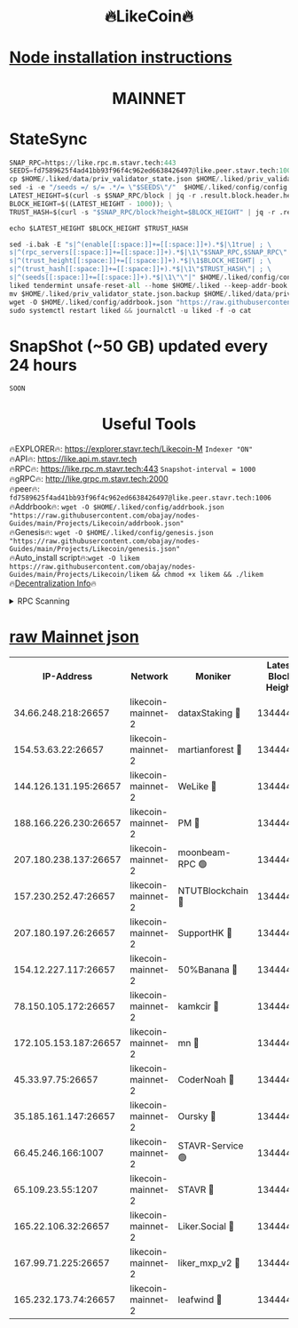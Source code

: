 <h1 align="center"> 🔥LikeCoin🔥</h1>

[Node installation instructions](https://github.com/obajay/nodes-Guides/tree/main/Projects/Likecoin)
=
<h1 align="center"> MAINNET</h1>

# StateSync
```python
SNAP_RPC=https://like.rpc.m.stavr.tech:443
SEEDS=fd7589625f4ad41bb93f96f4c962ed6638426497@like.peer.stavr.tech:1006
cp $HOME/.liked/data/priv_validator_state.json $HOME/.liked/priv_validator_state.json.backup
sed -i -e "/seeds =/ s/= .*/= \"$SEEDS\"/"  $HOME/.liked/config/config.toml
LATEST_HEIGHT=$(curl -s $SNAP_RPC/block | jq -r .result.block.header.height); \
BLOCK_HEIGHT=$((LATEST_HEIGHT - 1000)); \
TRUST_HASH=$(curl -s "$SNAP_RPC/block?height=$BLOCK_HEIGHT" | jq -r .result.block_id.hash)

echo $LATEST_HEIGHT $BLOCK_HEIGHT $TRUST_HASH

sed -i.bak -E "s|^(enable[[:space:]]+=[[:space:]]+).*$|\1true| ; \
s|^(rpc_servers[[:space:]]+=[[:space:]]+).*$|\1\"$SNAP_RPC,$SNAP_RPC\"| ; \
s|^(trust_height[[:space:]]+=[[:space:]]+).*$|\1$BLOCK_HEIGHT| ; \
s|^(trust_hash[[:space:]]+=[[:space:]]+).*$|\1\"$TRUST_HASH\"| ; \
s|^(seeds[[:space:]]+=[[:space:]]+).*$|\1\"\"|" $HOME/.liked/config/config.toml
liked tendermint unsafe-reset-all --home $HOME/.liked --keep-addr-book
mv $HOME/.liked/priv_validator_state.json.backup $HOME/.liked/data/priv_validator_state.json
wget -O $HOME/.liked/config/addrbook.json "https://raw.githubusercontent.com/obajay/nodes-Guides/main/Projects/Likecoin/addrbook.json"
sudo systemctl restart liked && journalctl -u liked -f -o cat
```
# SnapShot (~50 GB) updated every 24 hours
```python
SOON
```

 <h1 align="center"> Useful Tools</h1>

🔥EXPLORER🔥:     https://explorer.stavr.tech/Likecoin-M        `Indexer "ON"` \
🔥API🔥:          https://like.api.m.stavr.tech \
🔥RPC🔥:          https://like.rpc.m.stavr.tech:443              `Snapshot-interval = 1000` \
🔥gRPC🔥:         http://like.grpc.m.stavr.tech:2000 \
🔥peer🔥:         `fd7589625f4ad41bb93f96f4c962ed6638426497@like.peer.stavr.tech:1006` \
🔥Addrbook🔥:  `wget -O $HOME/.liked/config/addrbook.json "https://raw.githubusercontent.com/obajay/nodes-Guides/main/Projects/Likecoin/addrbook.json"` \
🔥Genesis🔥:  `wget -O $HOME/.liked/config/genesis.json "https://raw.githubusercontent.com/obajay/nodes-Guides/main/Projects/Likecoin/genesis.json"` \
🔥Auto_install script🔥:`wget -O likem https://raw.githubusercontent.com/obajay/nodes-Guides/main/Projects/Likecoin/likem && chmod +x likem && ./likem` \
🔥[Decentralization Info](https://github.com/obajay/StateSync-snapshots/tree/main/Projects/Likecoin/Decentralization)🔥


<details>
<summary>RPC Scanning</summary>

<h2 align="center"> We scan nodes in real time every 4 hours. And we provide the final result of RPC endpoints.
We cannot influence the operation of these nodes in any way. </h2>


```python
If Voting Power is higher than 0 --> then the Node is a validator of the network and may be subject to attack and be a potential threat to the chain.
```
```python
We marked such validators with a red symbol
```

</details>

[raw Mainnet json](https://rpc-check.likem.stavr.tech/likem/rpc-likem-result.json)
=


<table><tr><th>IP-Address</th><th>Network</th><th>Moniker</th><th>Latest Block Height</th><th>Earliest Block Height</th><th>Catching Up</th><th>Tx Index</th><th>Voting Power</th><th>Scan Time</th></tr><tr><td>34.66.248.218:26657</td><td>likecoin-mainnet-2</td><td>dataxStaking 🔴</td><td>13444471</td><td>1</td><td>False</td><td>on</td><td>21816274170</td><td>2024-03-09T04:26:05.151531308UTC</td></tr><tr><td>154.53.63.22:26657</td><td>likecoin-mainnet-2</td><td>martianforest 🔴</td><td>13444474</td><td>1</td><td>False</td><td>on</td><td>671285071</td><td>2024-03-09T04:26:21.774198127UTC</td></tr><tr><td>144.126.131.195:26657</td><td>likecoin-mainnet-2</td><td>WeLike 🔴</td><td>13444470</td><td>5101130</td><td>False</td><td>on</td><td>115818928606</td><td>2024-03-09T04:25:57.381296012UTC</td></tr><tr><td>188.166.226.230:26657</td><td>likecoin-mainnet-2</td><td>PM 🔴</td><td>13444474</td><td>7730955</td><td>False</td><td>on</td><td>24821000113</td><td>2024-03-09T04:26:22.740692478UTC</td></tr><tr><td>207.180.238.137:26657</td><td>likecoin-mainnet-2</td><td>moonbeam-RPC 🟢</td><td>13444469</td><td>9234583</td><td>False</td><td>on</td><td>0</td><td>2024-03-09T04:25:54.646661728UTC</td></tr><tr><td>157.230.252.47:26657</td><td>likecoin-mainnet-2</td><td>NTUTBlockchain 🔴</td><td>13444471</td><td>9318400</td><td>False</td><td>on</td><td>890573071</td><td>2024-03-09T04:26:04.474401062UTC</td></tr><tr><td>207.180.197.26:26657</td><td>likecoin-mainnet-2</td><td>SupportHK 🔴</td><td>13444468</td><td>12089921</td><td>False</td><td>on</td><td>8672114778</td><td>2024-03-09T04:25:49.615703940UTC</td></tr><tr><td>154.12.227.117:26657</td><td>likecoin-mainnet-2</td><td>50%Banana 🔴</td><td>13444469</td><td>12611811</td><td>False</td><td>on</td><td>751100487</td><td>2024-03-09T04:25:54.370614132UTC</td></tr><tr><td>78.150.105.172:26657</td><td>likecoin-mainnet-2</td><td>kamkcir 🔴</td><td>13444472</td><td>12655255</td><td>False</td><td>on</td><td>416894417</td><td>2024-03-09T04:26:12.961083920UTC</td></tr><tr><td>172.105.153.187:26657</td><td>likecoin-mainnet-2</td><td>mn 🔴</td><td>13444476</td><td>12683911</td><td>False</td><td>off</td><td>29069057313</td><td>2024-03-09T04:26:36.248934832UTC</td></tr><tr><td>45.33.97.75:26657</td><td>likecoin-mainnet-2</td><td>CoderNoah 🔴</td><td>13444473</td><td>12741110</td><td>False</td><td>on</td><td>19460951900</td><td>2024-03-09T04:26:19.880375667UTC</td></tr><tr><td>35.185.161.147:26657</td><td>likecoin-mainnet-2</td><td>Oursky 🔴</td><td>13444473</td><td>12887155</td><td>False</td><td>on</td><td>28516215185</td><td>2024-03-09T04:26:20.905363574UTC</td></tr><tr><td>66.45.246.166:1007</td><td>likecoin-mainnet-2</td><td>STAVR-Service 🟢</td><td>13444472</td><td>13292630</td><td>False</td><td>on</td><td>0</td><td>2024-03-09T04:26:10.335130359UTC</td></tr><tr><td>65.109.23.55:1207</td><td>likecoin-mainnet-2</td><td>STAVR 🔴</td><td>13444475</td><td>13292630</td><td>False</td><td>on</td><td>1227358</td><td>2024-03-09T04:26:31.229404498UTC</td></tr><tr><td>165.22.106.32:26657</td><td>likecoin-mainnet-2</td><td>Liker.Social 🔴</td><td>13444473</td><td>13405629</td><td>False</td><td>on</td><td>48514474522</td><td>2024-03-09T04:26:15.999610176UTC</td></tr><tr><td>167.99.71.225:26657</td><td>likecoin-mainnet-2</td><td>liker_mxp_v2 🔴</td><td>13444477</td><td>13439448</td><td>False</td><td>off</td><td>26774703282</td><td>2024-03-09T04:26:45.339464073UTC</td></tr><tr><td>165.232.173.74:26657</td><td>likecoin-mainnet-2</td><td>leafwind 🔴</td><td>13444473</td><td>13441800</td><td>False</td><td>off</td><td>42465220054</td><td>2024-03-09T04:26:19.176481840UTC</td></tr></table>
